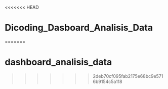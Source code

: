 <<<<<<< HEAD
# Dicoding_Dasboard_Analisis_Data
=======
# dashboard_analisis_data
>>>>>>> 2deb70cf095fab2175e68bc9e5716b9154c5a118
 
